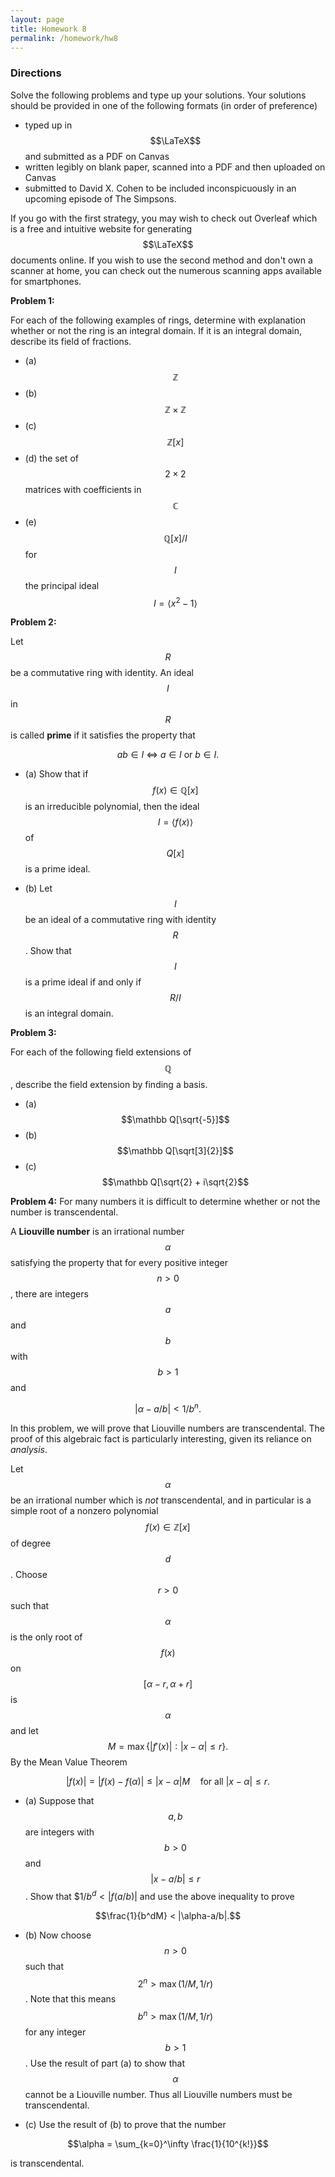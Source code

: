 ```yaml
---
layout: page
title: Homework 8
permalink: /homework/hw8
---
```


### Directions
Solve the following problems and type up your solutions.  Your solutions should be provided in one of the following formats (in order of preference)
* typed up in $$\LaTeX$$ and submitted as a PDF on Canvas
* written legibly on blank paper, scanned into a PDF and then uploaded on Canvas
* submitted to David X. Cohen to be included inconspicuously in an upcoming episode of The Simpsons.

If you go with the first strategy, you may wish to check out Overleaf which is a free and intuitive website for generating $$\LaTeX$$ documents online.
If you wish to use the second method and don't own a scanner at home, you can check out the numerous scanning apps available for smartphones.

**Problem 1:** 

For each of the following examples of rings, determine with explanation whether or not the ring is an integral domain.  If it is an integral domain, describe its field of fractions.

* (a) $$\mathbb Z$$
* (b) $$\mathbb Z\times\mathbb Z$$
* (c) $$\mathbb Z[x]$$
* (d) the set of $$2\times 2$$ matrices with coefficients in $$\mathbb C$$
* (e) $$\mathbb Q[x]/I$$ for $$I$$ the principal ideal $$I = \langle x^2-1\rangle$$

**Problem 2:**

Let $$R$$ be a commutative ring with identity.
An ideal $$I$$ in $$R$$ is called **prime** if it satisfies the property that

$$ab\in I\ \Longleftrightarrow\ a\in I\ \text{or}\ b\in I.$$

* (a) Show that if $$f(x)\in \mathbb Q[x]$$ is an irreducible polynomial, then the ideal $$I = \langle f(x)\rangle$$ of $$Q[x]$$ is a prime ideal.

* (b) Let $$I$$ be an ideal of a commutative ring with identity $$R$$.  Show that $$I$$ is a prime ideal if and only if $$R/I$$ is an integral domain.

**Problem 3:**

For each of the following field extensions of $$\mathbb Q$$, describe the field extension by finding a basis.

* (a) $$\mathbb Q[\sqrt{-5}]$$
* (b) $$\mathbb Q[\sqrt[3]{2}]$$
* (c) $$\mathbb Q[\sqrt{2} + i\sqrt{2}$$

**Problem 4:**
For many numbers it is difficult to determine whether or not the number is transcendental.

A **Liouville number** is an irrational number $$\alpha$$ satisfying the property that for every positive integer $$n>0$$, there are integers $$a$$ and $$b$$ with $$b>1$$ and

$$|\alpha - a/b| < 1/b^n.$$

In this problem, we will prove that Liouville numbers are transcendental.
The proof of this algebraic fact is particularly interesting, given its reliance on *analysis*.

Let $$\alpha$$ be an irrational number which is *not* transcendental, and in particular is a simple root of a nonzero polynomial $$f(x)\in \mathbb Z[x]$$ of degree $$d$$.  Choose $$r>0$$ such that $$\alpha$$ is the only root of $$f(x)$$ on $$[\alpha-r,\alpha+r]$$ is $$\alpha$$ and let $$M = \max\{|f'(x)|: |x-\alpha|\leq r\}.$$
By the Mean Value Theorem

$$|f(x)| = |f(x)-f(\alpha)|\leq |x-\alpha|M\quad\text{for all}\ |x-\alpha|\leq r.$$

* (a) Suppose that $$a,b$$ are integers with $$b>0$$ and $$|x-a/b|\leq r$$.  Show that $$1/b^d < |f(a/b)|$ and use the above inequality to prove

$$\frac{1}{b^dM} < |\alpha-a/b|.$$

* (b) Now choose $$n>0$$ such that $$2^n>\max(1/M,1/r)$$.  Note that this means $$b^n>\max(1/M,1/r)$$ for any integer $$b>1$$.  Use the result of part (a) to show that $$\alpha$$ cannot be a Liouville number.  Thus all Liouville numbers must be transcendental.

* (c) Use the result of (b) to prove that the number

$$\alpha = \sum_{k=0}^\infty \frac{1}{10^{k!}}$$

is transcendental.






